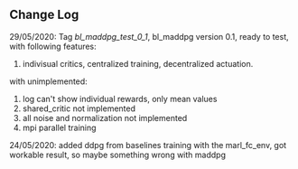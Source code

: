 ## Change Log
29/05/2020: Tag *bl_maddpg_test_0_1*, bl_maddpg version 0.1, ready to test, 
with following features:

1. indivisual critics, centralized training, decentralized actuation.

with unimplemented:

1. log can't show individual rewards, only mean values
2. shared_critic not implemented
3. all noise and normalization not implemented
4. mpi parallel training
    
24/05/2020: added ddpg from baselines training with the marl_fc_env, got workable result, so maybe something wrong with maddpg
